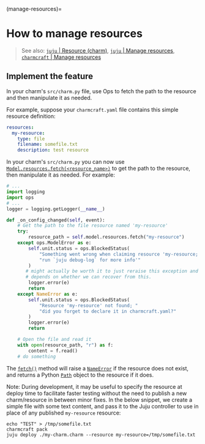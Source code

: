 (manage-resources)=
# How to manage resources

> See also: [`juju` | Resource (charm)](https://juju.is/docs/juju/charm-resource), [`juju` | Manage resources](https://juju.is/docs/juju/manage-charm-resources), [`charmcraft` | Manage resources]()

## Implement the feature

<!--COMMENT: MOVE TO HOW TO UPLOAD 
Because resources are defined in a charm’s `charmcraft.yaml`, they are intrinsically linked to a charm. As such, there is no need to register them separately in Charmhub. Other charms may have resources with the same name, but this is not a problem; references to resources always contain the charm name and resource name.
-->

In your charm's `src/charm.py` file, use Ops to fetch the path to the resource and then manipulate it as needed.

For example, suppose your `charmcraft.yaml` file contains this simple resource definition:

```yaml
resources:
  my-resource:
    type: file
    filename: somefile.txt
    description: test resource
```

In your charm's `src/charm.py` you can now use [`Model.resources.fetch(<resource_name>)`](https://ops.readthedocs.io/en/latest/#ops.Resources.fetch) to get the path to the resource, then manipulate it as needed. For example:

```python
# ...
import logging
import ops
# ...
logger = logging.getLogger(__name__)

def _on_config_changed(self, event):
    # Get the path to the file resource named 'my-resource'
    try:
        resource_path = self.model.resources.fetch("my-resource")
    except ops.ModelError as e:
        self.unit.status = ops.BlockedStatus(
            "Something went wrong when claiming resource 'my-resource; "
            "run `juju debug-log` for more info'"
        ) 
       # might actually be worth it to just reraise this exception and let the charm error out;
       # depends on whether we can recover from this.
        logger.error(e)
        return
    except NameError as e:
        self.unit.status = ops.BlockedStatus(
            "Resource 'my-resource' not found; "
            "did you forget to declare it in charmcraft.yaml?"
        )
        logger.error(e)
        return

    # Open the file and read it
    with open(resource_path, "r") as f:
        content = f.read()
    # do something
```

The [`fetch()`](https://ops.readthedocs.io/en/latest/#ops.Resources.fetch) method will raise a [`NameError`](https://docs.python.org/3/library/exceptions.html#NameError) if the resource does not exist, and returns a Python [`Path`](https://docs.python.org/3/library/pathlib.html#pathlib.Path) object to the resource if it does.


Note: During development, it may be useful to specify the resource at deploy time to facilitate faster testing without the need to publish a new charm/resource in between minor fixes. In the below snippet, we create a simple file with some text content, and pass it to the Juju controller to use in place of any published `my-resource` resource:

```text
echo "TEST" > /tmp/somefile.txt
charmcraft pack
juju deploy ./my-charm.charm --resource my-resource=/tmp/somefile.txt
```

